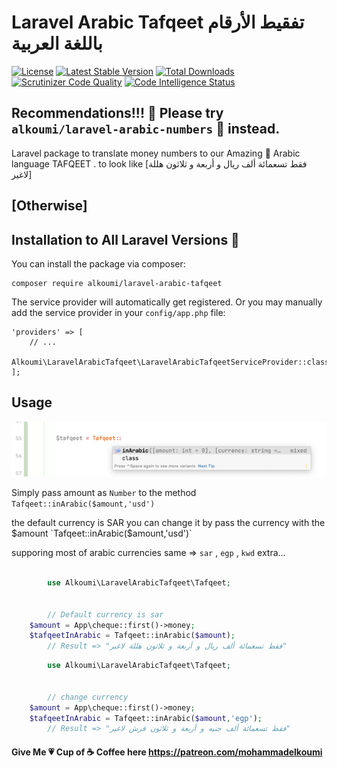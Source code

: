 # Laravel Arabic Tafqeet  تفقيط الأرقام باللغة العربية
[![License](https://poser.pugx.org/alkoumi/laravel-arabic-tafqeet/license)](https://packagist.org/packages/alkoumi/laravel-arabic-tafqeet)
[![Latest Stable Version](https://poser.pugx.org/alkoumi/laravel-arabic-tafqeet/v/stable)](https://packagist.org/packages/alkoumi/laravel-arabic-tafqeet)
[![Total Downloads](https://poser.pugx.org/alkoumi/laravel-arabic-tafqeet/downloads)](https://packagist.org/packages/alkoumi/laravel-arabic-tafqeet)
[![Scrutinizer Code Quality](https://scrutinizer-ci.com/g/alkoumi/laravel-arabic-tafqeet/badges/quality-score.png?b=master)](https://scrutinizer-ci.com/g/alkoumi/laravel-arabic-tafqeet/?branch=master)
[![Code Intelligence Status](https://scrutinizer-ci.com/g/alkoumi/laravel-arabic-tafqeet/badges/code-intelligence.svg?b=master)](https://scrutinizer-ci.com/code-intelligence)
## Recommendations!!! 🥰 Please try `alkoumi/laravel-arabic-numbers` 🤩 instead.
Laravel package to translate money numbers to our Amazing 💝 Arabic language TAFQEET . to look like [فقط تسعمائة ألف ريال و أربعة و ثلاثون هللة لاغير]
## [Otherwise]
## Installation to All Laravel Versions 🥳

You can install the package via composer:

	composer require alkoumi/laravel-arabic-tafqeet

The service provider will automatically get registered. Or you may manually add the service provider in your `config/app.php` file:

    'providers' => [
        // ...
        Alkoumi\LaravelArabicTafqeet\LaravelArabicTafqeetServiceProvider::class,
    ];

## Usage
![Tafqeet](imags/tafqeet.png)

Simply pass amount as `Number` to the method `Tafqeet::inArabic($amount,'usd')` 

the default currency is SAR you can change it by pass the currency with the $amount `Tafqeet::inArabic($amount,'usd')`
 
supporing most of arabic currencies same => `sar` , `egp` , `kwd` extra... 


```php

        use Alkoumi\LaravelArabicTafqeet\Tafqeet;


        // Default currency is sar
	$amount = App\cheque::first()->money;
	$tafqeetInArabic = Tafqeet::inArabic($amount);
        // Result => "فقط تسعمائة ألف ريال و أربعة و ثلاثون هللة لاغير"
```

```php
        use Alkoumi\LaravelArabicTafqeet\Tafqeet;


        // change currency 
	$amount = App\cheque::first()->money;
	$tafqeetInArabic = Tafqeet::inArabic($amount,'egp');
        // Result => "فقط تسعمائة ألف جنيه و أربعة و ثلاثون قرش لاغير"
```
#### Give Me 💗 Cup of ☕️ Coffee here https://patreon.com/mohammadelkoumi
